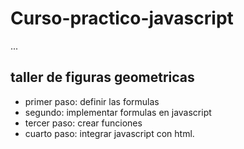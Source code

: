 # Curso-practico-javascript

...

## taller de figuras geometricas
- primer paso: definir las formulas 
- segundo: implementar formulas en javascript 
- tercer paso: crear funciones
- cuarto paso: integrar javascript con html.

